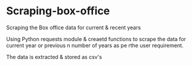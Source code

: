 # Scraping-box-office
Scraping the Box office data for current &amp; recent years

Using Python requests module & creaetd functions to scrape the data for current year or previous n number of years as pe rthe user requirement.

The data is extracted & stored as csv's
